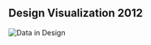 ## Design Visualization 2012

![Data in Design](https://namjulee.github.io/njs-lab-public/project/2012-badel-block-competition/2012-badel-block-competition.jpg)